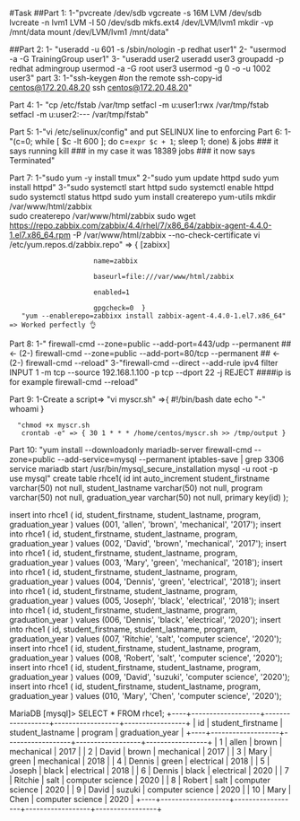 #Task
##Part 1:
	1-"pvcreate /dev/sdb
	   vgcreate -s 16M  LVM /dev/sdb
	   lvcreate -n lvm1 LVM  -l 50 /dev/sdb
	   mkfs.ext4 /dev/LVM/lvm1
	   mkdir -vp /mnt/data
	   mount /dev/LVM/lvm1 /mnt/data"



##Part 2:
	1- "useradd -u 601 -s /sbin/nologin -p redhat user1"
	2- "usermod -a -G TrainingGroup user1"
	3- "useradd user2
	    useradd user3
	    groupadd -p redhat admingroup
	    usermod -a -G root user3
	    usermod -g 0 -o -u 1002 user3"
part 3:
	1-"ssh-keygen #on the remote 
	   ssh-copy-id centos@172.20.48.20
	   ssh centos@172.20.48.20"


Part 4:
	1- "cp /etc/fstab /var/tmp
	    setfacl -m u:user1:rwx /var/tmp/fstab
	    setfacl -m u:user2:--- /var/tmp/fstab"

Part 5:
	1-"vi /etc/selinux/config"
	  and put SELINUX line to enforcing
Part 6:
	1-"(c=0; while [ $c -lt 600 ]; do c=`expr $c + 1`;  sleep 1; done) &
	   jobs   ### it says running 
           kill <pid>  ### in my case it was 18389 
	   jobs ### it now says Terminated"

Part 7:
	1-"sudo yum -y install tmux"
	2-"sudo yum update httpd
	   sudo yum install httpd"
	3-"sudo systemctl start httpd
	   sudo systemctl enable httpd
	   sudo systemctl status httpd
	   sudo yum install createrepo yum-utils
	   mkdir /var/www/html/zabbix	
	   sudo createrepo /var/www/html/zabbix
	   sudo wget https://repo.zabbix.com/zabbix/4.4/rhel/7/x86_64/zabbix-agent-4.4.0-1.el7.x86_64.rpm -P /var/www/html/zabbix --no-check-certificate
	   vi /etc/yum.repos.d/zabbix.repo" => {  [zabixx] 

						 name=zabbix

						 baseurl=file:///var/www/html/zabbix

						 enabled=1

						 gpgcheck=0  }
	   "yum --enablerepo=zabbixx install zabbix-agent-4.4.0-1.el7.x86_64" => Worked perfectly 👌 
	      
	   




Part 8:
	1-" firewall-cmd --zone=public --add-port=443/udp --permanent ## <- (2-)
	    firewall-cmd --zone=public --add-port=80/tcp --permanent  ## <- (2-)
	    firewall-cmd --reload"
	3-"firewall-cmd --direct --add-rule ipv4 filter INPUT 1 -m tcp --source 192.168.1.100 -p tcp --dport 22 -j REJECT ####ip is for example
	   firewall-cmd --reload" 


Part 9:
	1-Create a script=> "vi myscr.sh" =>{ #!/bin/bash
					      date
				              echo "-"
					      whoami }

	  "chmod +x myscr.sh
	   crontab -e" => { 30 1 * * * /home/centos/myscr.sh >> /tmp/output }

Part 10:
	"yum install --downloadonly mariadb-server
	 firewall-cmd --zone=public --add-service=mysql --permanent
	 iptables-save | grep 3306
	 service mariadb start
	 /usr/bin/mysql_secure_installation
	 mysql -u root -p
	 use mysql" 
create table rhce1(
    id int auto_increment
    student_firstname varchar(50) not null,
    student_lastname varchar(50) not null,
    program varchar(50) not null,
    graduation_year varchar(50) not null,
    primary key(id)
);

insert into   rhce1 (  id,  student_firstname,    student_lastname,     program,     graduation_year   ) values   (001, 'allen', 'brown', 'mechanical', '2017');
insert into   rhce1 (  id,  student_firstname,    student_lastname,     program,     graduation_year   ) values   (002, 'David', 'brown', 'mechanical', '2017');
insert into   rhce1 (  id,  student_firstname,    student_lastname,     program,     graduation_year   ) values   (003, 'Mary', 'green', 'mechanical', '2018');
insert into   rhce1 (  id,  student_firstname,    student_lastname,     program,     graduation_year   ) values   (004, 'Dennis', 'green', 'electrical', '2018');
insert into   rhce1 (  id,  student_firstname,    student_lastname,     program,     graduation_year   ) values   (005, 'Joseph', 'black', 'electrical', '2018');
insert into   rhce1 (  id,  student_firstname,    student_lastname,     program,     graduation_year   ) values   (006, 'Dennis', 'black', 'electrical', '2020');
insert into   rhce1 (  id,  student_firstname,    student_lastname,     program,     graduation_year   ) values   (007, 'Ritchie', 'salt', 'computer science', '2020');
insert into   rhce1 (  id,  student_firstname,    student_lastname,     program,     graduation_year   ) values   (008, 'Robert', 'salt', 'computer science', '2020');
insert into   rhce1 (  id,  student_firstname,    student_lastname,     program,     graduation_year   ) values   (009, 'David', 'suzuki', 'computer science', '2020');
insert into   rhce1 (  id,  student_firstname,    student_lastname,     program,     graduation_year   ) values   (010, 'Mary', 'Chen', 'computer science', '2020');

MariaDB [mysql]> SELECT * FROM rhce1;
+----+-------------------+------------------+------------------+-----------------+
| id | student_firstname | student_lastname | program          | graduation_year |
+----+-------------------+------------------+------------------+-----------------+
|  1 | allen             | brown            | mechanical       |            2017 |
|  2 | David             | brown            | mechanical       |            2017 |
|  3 | Mary              | green            | mechanical       |            2018 |
|  4 | Dennis            | green            | electrical       |            2018 |
|  5 | Joseph            | black            | electrical       |            2018 |
|  6 | Dennis            | black            | electrical       |            2020 |
|  7 | Ritchie           | salt             | computer science |            2020 |
|  8 | Robert            | salt             | computer science |            2020 |
|  9 | David             | suzuki           | computer science |            2020 |
| 10 | Mary              | Chen             | computer science |            2020 |
+----+-------------------+------------------+------------------+-----------------+
